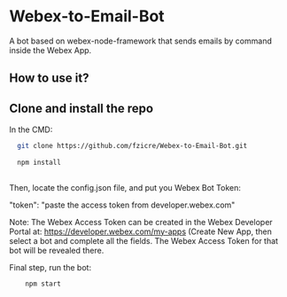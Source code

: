 # Webex-to-Email-Bot
 A bot based on webex-node-framework that sends emails by command inside the Webex App.



## How to use it?


## Clone and install the repo

In the CMD:

  ```sh
    git clone https://github.com/fzicre/Webex-to-Email-Bot.git
    
    npm install
    
  ```
 Then, locate the config.json file, and put you Webex Bot Token:
 
  
 "token": "paste the access token from developer.webex.com"
    
  Note: The Webex Access Token can be created in the Webex Developer Portal at: https://developer.webex.com/my-apps (Create New App, then select a bot and complete all the fields. The Webex Access Token for that bot will be revealed there.
  
Final step, run the bot:

```sh
    npm start
```

